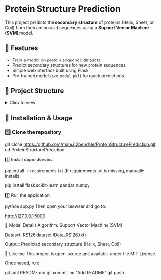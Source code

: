 # Protein Structure Prediction

This project predicts the **secondary structure** of proteins (Helix, Sheet, or Coil) from their amino acid sequences using a **Support Vector Machine (SVM)** model.

## 📌 Features
- Train a model on protein sequence datasets.
- Predict secondary structures for new protein sequences.
- Simple web interface built using Flask.
- Pre-trained model (`svm_model.pkl`) for quick predictions.

## 📂 Project Structure
<details>
<summary>Click to view</summary>

ProteinStruturePrediction/
│
├── app.py # Flask app for web interface
├── Data_RS126.txt # Dataset of protein sequences
├── protein (1).ipynb # Model training and analysis
├── svm_model.pkl # Trained SVM model
├── templates/
│ └── index.html # Front-end HTML template
└── ProteinStruturePrediction.code-workspace



</details>


## 🚀 Installation & Usage

### 1️⃣ Clone the repository

git clone https://github.com/mansi12bendale/ProteinStructurePrediction.git
cd ProteinStructurePrediction

2️⃣ Install dependencies

pip install -r requirements.txt
(If requirements.txt is missing, manually install:)


pip install flask scikit-learn pandas numpy

3️⃣ Run the application

python app.py
Then open your browser and go to:


http://127.0.0.1:5000

🧠 Model Details
Algorithm: Support Vector Machine (SVM)

Dataset: RS126 dataset (Data_RS126.txt)

Output: Predicted secondary structure (Helix, Sheet, Coil)

📜 License
This project is open-source and available under the MIT License.


Once saved, run:  

git add README.md
git commit -m "Add README"
git push
